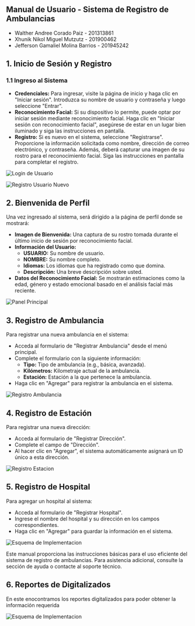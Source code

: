 ## Manual de Usuario - Sistema de Registro de Ambulancias

- Walther Andree Corado Paiz - 201313861
- Xhunik Nikol Miguel Mutzutz - 201900462
- Jefferson Gamaliel Molina Barrios - 201945242

## 1. Inicio de Sesión y Registro

### 1.1 Ingreso al Sistema
- **Credenciales:** Para ingresar, visite la página de inicio y haga clic en "Iniciar sesión". Introduzca su nombre de usuario y contraseña y luego seleccione "Entrar".
- **Reconocimiento Facial:** Si su dispositivo lo permite, puede optar por iniciar sesión mediante reconocimiento facial. Haga clic en "Iniciar sesión con reconocimiento facial", asegúrese de estar en un lugar bien iluminado y siga las instrucciones en pantalla.
- **Registro:** Si es nuevo en el sistema, seleccione "Registrarse". Proporcione la información solicitada como nombre, dirección de correo electrónico, y contraseña. Además, deberá capturar una imagen de su rostro para el reconocimiento facial. Siga las instrucciones en pantalla para completar el registro.

![Login de Usuario](IMG0.jpeg)

![Registro Usuario Nuevo](IMG6.jpeg)

## 2. Bienvenida de Perfil

Una vez ingresado al sistema, será dirigido a la página de perfil donde se mostrará:
- **Imagen de Bienvenida:** Una captura de su rostro tomada durante el último inicio de sesión por reconocimiento facial.
- **Información del Usuario:**
  - **USUARIO:** Su nombre de usuario.
  - **NOMBRE:** Su nombre completo.
  - **Idiomas:** Los idiomas que ha registrado como que domina.
  - **Descripción:** Una breve descripción sobre usted.
- **Datos del Reconocimiento Facial:** Se mostrarán estimaciones como la edad, género y estado emocional basado en el análisis facial más reciente.

![Panel Principal](IMG1.jpeg)

## 3. Registro de Ambulancia

Para registrar una nueva ambulancia en el sistema:
- Acceda al formulario de "Registrar Ambulancia" desde el menú principal.
- Complete el formulario con la siguiente información:
  - **Tipo:** Tipo de ambulancia (e.g., básica, avanzada).
  - **Kilómetros:** Kilometraje actual de la ambulancia.
  - **Estación:** Estación a la que pertenece la ambulancia.
- Haga clic en "Agregar" para registrar la ambulancia en el sistema.


![Registro Ambulancia](IMG4.jpeg)

## 4. Registro de Estación

Para registrar una nueva dirección:
- Acceda al formulario de "Registrar Dirección".
- Complete el campo de "Dirección".
- Al hacer clic en "Agregar", el sistema automáticamente asignará un ID único a esta dirección.

![Registro Estacion](IMG3.jpeg)

## 5. Registro de Hospital

Para agregar un hospital al sistema:
- Acceda al formulario de "Registrar Hospital".
- Ingrese el nombre del hospital y su dirección en los campos correspondientes.
- Haga clic en "Agregar" para guardar la información en el sistema.

![Esquema de Implementacion](IMG2.jpeg)

Este manual proporciona las instrucciones básicas para el uso eficiente del sistema de registro de ambulancias. Para asistencia adicional, consulte la sección de ayuda o contacte al soporte técnico.


## 6. Reportes de Digitalizados

En este enocontramos los reportes digitalizados para poder obtener la información requerida

![Esquema de Implementacion](IMG5.jpeg)